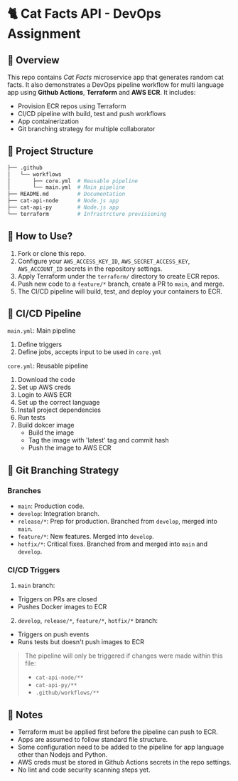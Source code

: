 # 🐈 Cat Facts API - DevOps Assignment

## 📌 Overview

This repo contains *Cat Facts* microservice app that generates random cat facts. It also demonstrates a DevOps pipeline workflow for multi language app using **Github Actions**, **Terraform** and **AWS ECR**. It includes:

- Provision ECR repos using Terraform
- CI/CD pipeline with build, test and push workflows
- App containerization
- Git branching strategy for multiple collaborator

## 📂 Project Structure

```bash
├── .github
│   └── workflows
│       ├── core.yml  # Reusable pipeline
│       └── main.yml  # Main pipeline
├── README.md         # Documentation
├── cat-api-node      # Node.js app
├── cat-api-py        # Node.js app
└── terraform         # Infrastrcture provisioning
```

## 📕 How to Use?

1. Fork or clone this repo.
2. Configure your `AWS_ACCESS_KEY_ID`, `AWS_SECRET_ACCESS_KEY`, `AWS_ACCOUNT_ID` secrets in the repository settings.
3. Apply Terraform under the `terraform/` directory to create ECR repos.
4. Push new code to a `feature/*` branch, create a PR to `main`, and merge.
5. The CI/CD pipeline will build, test, and deploy your containers to ECR.

## 🔄 CI/CD Pipeline

`main.yml`: Main pipeline

1. Define triggers
2. Define jobs, accepts input to be used in `core.yml`

`core.yml`: Reusable pipeline

1. Download the code
2. Set up AWS creds
3. Login to AWS ECR
4. Set up the correct language
5. Install project dependencies
6. Run tests
7. Build dokcer image
    * Build the image
    * Tag the image with 'latest' tag and commit hash
    * Push the image to AWS ECR

## 🔀 Git Branching Strategy

### Branches

- `main`: Production code.
- `develop`: Integration branch.
- `release/*`: Prep for production. Branched from `develop`, merged into `main`.
- `feature/*`: New features. Merged into `develop`.
- `hotfix/*`: Critical fixes. Branched from and merged into `main` and `develop`.

### CI/CD Triggers

1. `main` branch:

- Triggers on PRs are closed
- Pushes Docker images to ECR

2. `develop`, `release/*`, `feature/*`, `hotfix/*` branch:

- Triggers on push events
- Runs tests but doesn't push images to ECR

> The pipeline will only be triggered if changes were made within this file:
> - `cat-api-node/**`
> - `cat-api-py/**`
> - `.github/workflows/**`

## 📝 Notes

- Terraform must be applied first before the pipeline can push to ECR.
- Apps are assumed to follow standard file structure.
- Some configuration need to be added to the pipeline for app language other than Nodejs and Python.
- AWS creds must be stored in Github Actions secrets in the repo settings.
- No lint and code security scanning steps yet.
